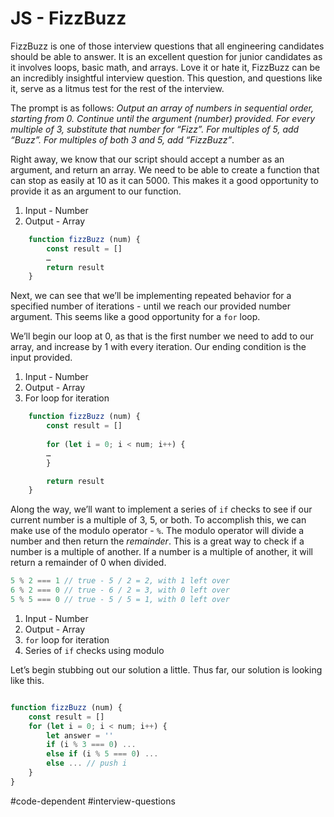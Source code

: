 # JS - FizzBuzz
FizzBuzz is one of those interview questions that all engineering candidates should be able to answer. It is an excellent question for junior candidates as it involves loops, basic math, and arrays. Love it or hate it, FizzBuzz can be an incredibly insightful interview question. This question, and questions like it, serve as a litmus test for the rest of the interview.

The prompt is as follows: *Output an array of numbers in sequential order, starting from 0. Continue until the argument (number) provided. For every multiple of 3, substitute that number for “Fizz”. For multiples of 5, add “Buzz”. For multiples of both 3 and 5, add “FizzBuzz”*.

Right away, we know that our script should accept a number as an argument, and return an array. We need to be able to create a function that can stop as easily at 10 as it can 5000. This makes it a good opportunity to provide it as an argument to our function.

1. Input - Number
2. Output - Array

```javascript
	function fizzBuzz (num) {
		const result = []
		…
		return result
	}
```

Next, we can see that we’ll be implementing repeated behavior for a specified number of iterations - until we reach our provided number argument. This seems like a good opportunity for a `for` loop.

We’ll begin our loop at 0, as that is the first number we need to add to our array, and increase by 1 with every iteration. Our ending condition is the input provided. 

1. Input - Number
2. Output - Array
3. For loop for iteration

```javascript
	function fizzBuzz (num) {
		const result = []
		
		for (let i = 0; i < num; i++) {
		…
		}

		return result
	}
```

Along the way, we’ll want to implement a series of `if` checks to see if our current number is a multiple of 3, 5, or both. To accomplish this, we can make use of the modulo operator - `%`. The modulo operator will divide a number and then return the *remainder*. This is a great way to check if a number is a multiple of another. If a number is a multiple of another, it will return a remainder of 0 when divided.

```javascript 
5 % 2 === 1 // true - 5 / 2 = 2, with 1 left over
6 % 2 === 0 // true - 6 / 2 = 3, with 0 left over
5 % 5 === 0 // true - 5 / 5 = 1, with 0 left over
```

1. Input - Number
2. Output - Array
3. `for` loop for iteration
4. Series of `if` checks using modulo

Let’s begin stubbing out our solution a little. Thus far, our solution is looking like this.

```javascript

function fizzBuzz (num) {
	const result = []
	for (let i = 0; i < num; i++) {
		let answer = ''
		if (i % 3 === 0) ...
		else if (i % 5 === 0) ...
		else ... // push i
	}
}

```



#code-dependent #interview-questions